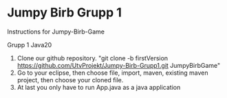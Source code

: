 # Jumpy Birb Grupp 1

Instructions for Jumpy-Birb-Game

Grupp 1 Java20

1. Clone our github repository. "git clone -b firstVersion https://github.com/UtvProjekt/Jumpy-Birb-Grupp1.git JumpyBirbGame"
2. Go to your eclipse, then choose file, import, maven, existing maven project, then choose your cloned file.
3. At last you only have to run App.java as a java application
